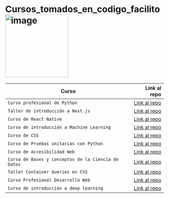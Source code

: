 # Cursos_tomados_en_codigo_facilito <img width="200" alt="image" src="https://media1.giphy.com/media/hiJ9ypGI5tIKdwKoK2/giphy.gif?cid=ecf05e47wy1cdaq4mev34rdgcbcwh9u4jribhlilwhmxfly6&rid=giphy.gif&ct=s">

| Curso | Link al repo |
| ------------- | -----:|
|`Curso profesional de Python`|[Link al repo](https://github.com/HannyCarballo/Curso-profesional-de-Python)|
|`Taller de introducción a Next.js`|[Link al repo](https://github.com/HannyCarballo/nextjs-initial-workshop)|
|`Curso de React Native`|[Link al repo](https://github.com/HannyCarballo/Curso_de_React_Native)|
|`Curso de introducción a Machine Learning`|[Link al repo](https://github.com/HannyCarballo/Curso_de_introduccion_a_Machine_Learning)|
|`Curso de CSS`|[Link al repo](https://github.com/HannyCarballo/Curso_de_CSS_a_fondo)|
|`Curso de Pruebas unitarias con Python`|[Link al repo](https://github.com/HannyCarballo/Curso_de_pruebas_unitarias_en_Python)|
|`Curso de Accesibilidad Web`|[Link al repo](https://github.com/HannyCarballo/Curso_de_Accesibilidad_Web)|
|`Curso de Bases y conceptos de la Ciencia de Datos`|[Link al repo](https://github.com/HannyCarballo/Curso_de_Bases_y_conceptos_de_la_Ciencia_de_Datos)|
|`Taller Container Queries en CSS`|[Link al repo](https://github.com/HannyCarballo/Taller_Container_Queries_en_CSS)|
|`Curso Profesional Desarrollo Web`|[Link al repo](https://github.com/HannyCarballo/Curso_Profesional_Desarrollo_Web)|
|`Curso de introducción a deep learning`|[Link al repo](https://github.com/HannyCarballo/Curso_de_introduccion_a_deep_learning)|

